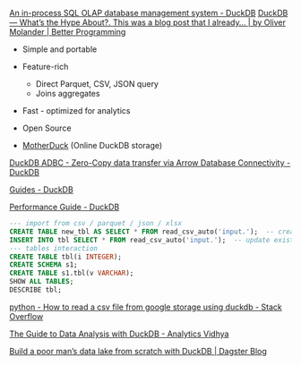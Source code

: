 
[An in-process SQL OLAP database management system - DuckDB](https://duckdb.org/)
[DuckDB — What’s the Hype About?. This was a blog post that I already… | by Oliver Molander | Better Programming](https://betterprogramming.pub/duckdb-whats-the-hype-about-5d46aaa73196)

- Simple and portable
- Feature-rich
	- Direct Parquet, CSV, JSON query
	- Joins aggregates
- Fast - optimized for analytics
- Open Source

- [MotherDuck](./MotherDuck.md) (Online DuckDB storage)

[DuckDB ADBC - Zero-Copy data transfer via Arrow Database Connectivity - DuckDB](https://duckdb.org/2023/08/04/adbc.html)

[Guides - DuckDB](https://duckdb.org/docs/archive/0.8.1/guides/index)

[Performance Guide - DuckDB](https://duckdb.org/docs/guides/performance/overview)

```sql
--- import from csv / parquet / json / xlsx 
CREATE TABLE new_tbl AS SELECT * FROM read_csv_auto('input.');  -- create new table
INSERT INTO tbl SELECT * FROM read_csv_auto('input.');  -- update existing one
--- tables interaction
CREATE TABLE tbl(i INTEGER); 
CREATE SCHEMA s1; 
CREATE TABLE s1.tbl(v VARCHAR); 
SHOW ALL TABLES;
DESCRIBE tbl;

```

[python - How to read a csv file from google storage using duckdb - Stack Overflow](https://stackoverflow.com/questions/76297471/how-to-read-a-csv-file-from-google-storage-using-duckdb)


[The Guide to Data Analysis with DuckDB - Analytics Vidhya](https://www.analyticsvidhya.com/blog/2021/12/the-guide-to-data-analysis-with-duckdb/)

[Build a poor man’s data lake from scratch with DuckDB | Dagster Blog](https://dagster.io/blog/duckdb-data-lake)
